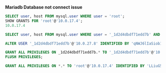 **Mariadb Database not connect issue**

```sql
SELECT user, host FROM mysql.user WHERE user = 'root';
SHOW GRANTS FOR 'root'@'10.0.17.4';
10.0.17.4
```

```sql
SELECT user, host FROM mysql.user WHERE user = '_1d2d4dbdf71edd7b' AND host = '10.0.27.8';
```

```sql
ALTER USER '_1d2d4dbdf71edd7b'@'10.0.27.8' IDENTIFIED BY 'qNWJ6lIaSiob19M59GhQ';
```

```sql
GRANT ALL PRIVILEGES ON _1d2d4dbdf71edd7b.* TO '_1d2d4dbdf71edd7b'@'10.0.27.8' IDENTIFIED BY 'qNWJ6lIaSiob19M59GhQ';
FLUSH PRIVILEGES;
```

```sql
GRANT ALL PRIVILEGES ON *.* TO 'root'@'10.0.17.4' IDENTIFIED BY 'LLiuG55P1VQ1ScS' WITH GRANT OPTION;
```

